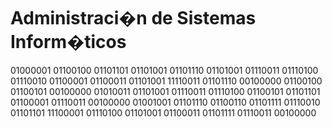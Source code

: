 Administraci�n de Sistemas Inform�ticos
=
01000001
01100100
01101101
01101001
01101110
01101001
01110011
01110100
01110010
01100001
01100011
01101001
11110011
01101110
00100000
01100100
01100101
00100000
01010011
01101001
01110011
01110100
01100101
01101101
01100001
01110011
00100000
01001001
01101110
01100110
01101111
01110010
01101101
11100001
01110100
01101001
01100011
01101111
01110011
00100000